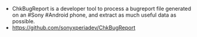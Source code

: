 - ChkBugReport is a developer tool to process a bugreport file generated on an #Sony #Android phone,
  and extract as much useful data as possible.
- https://github.com/sonyxperiadev/ChkBugReport
